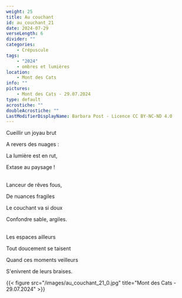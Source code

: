 ```yaml
---
weight: 25
title: Au couchant
id: au_couchant_21
date: 2024-07-29
verseLength: 6
divider: ""
categories:
    - Crépuscule
tags:
    - "2024"
    - ombres et lumières
location:
    - Mont des Cats
info: ""
pictures:
    - Mont des Cats - 29.07.2024
type: default
acrostiche: ""
doubleAcrostiche: ""
LastModifierDisplayName: Barbara Post - Licence CC BY-NC-ND 4.0
---
```

Cueillir un joyau brut

A revers des nuages :

La lumière est en rut,

Extase au paysage !

 \
Lanceur de rêves fous,

De nuances fragiles

Le couchant va si doux

Confondre sable, argiles.

 \
Les espaces ailleurs

Tout doucement se taisent

Quand ces moments veilleurs

S'enivrent de leurs braises.

<!-- FM:Snippet:Start data:{"id":"_figure","fields":[{"name":"imageName","value":"au_couchant_21_0.jpg"},{"name":"imageCaption","value":"Mont des Cats - 29.07.2024"}]} -->
{{< figure src="/images/au_couchant_21_0.jpg" title="Mont des Cats - 29.07.2024" >}}
<!-- FM:Snippet:End -->